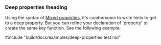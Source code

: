 ### Deep properties !heading

Using the syntax of [Mixed properties](#mixed-properties), it's cumbersome to write hints to get to a deep property. But you can refine your declaration of 'property' to create the same key function. See the following example:

#include "build/docs/examples/deep-properties.test.md"
